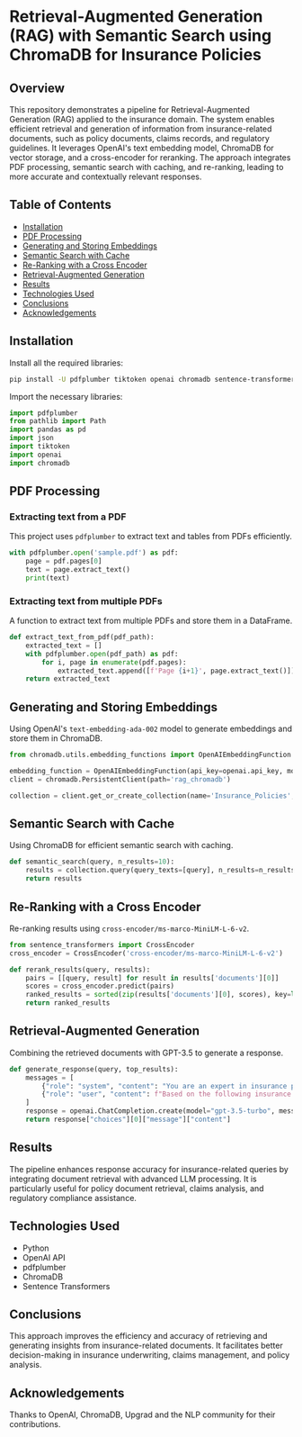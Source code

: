 # Retrieval-Augmented Generation (RAG) with Semantic Search using ChromaDB for Insurance Policies

## Overview
This repository demonstrates a pipeline for Retrieval-Augmented Generation (RAG) applied to the insurance domain. The system enables efficient retrieval and generation of information from insurance-related documents, such as policy documents, claims records, and regulatory guidelines. It leverages OpenAI's text embedding model, ChromaDB for vector storage, and a cross-encoder for reranking. The approach integrates PDF processing, semantic search with caching, and re-ranking, leading to more accurate and contextually relevant responses.

## Table of Contents
- [Installation](#installation)
- [PDF Processing](#pdf-processing)
- [Generating and Storing Embeddings](#generating-and-storing-embeddings)
- [Semantic Search with Cache](#semantic-search-with-cache)
- [Re-Ranking with a Cross Encoder](#re-ranking-with-a-cross-encoder)
- [Retrieval-Augmented Generation](#retrieval-augmented-generation)
- [Results](#results)
- [Technologies Used](#technologies-used)
- [Conclusions](#conclusions)
- [Acknowledgements](#acknowledgements)

## Installation
Install all the required libraries:
```bash
pip install -U pdfplumber tiktoken openai chromadb sentence-transformers
```

Import the necessary libraries:
```python
import pdfplumber
from pathlib import Path
import pandas as pd
import json
import tiktoken
import openai
import chromadb
```

## PDF Processing
### Extracting text from a PDF
This project uses `pdfplumber` to extract text and tables from PDFs efficiently.
```python
with pdfplumber.open('sample.pdf') as pdf:
    page = pdf.pages[0]
    text = page.extract_text()
    print(text)
```
### Extracting text from multiple PDFs
A function to extract text from multiple PDFs and store them in a DataFrame.
```python
def extract_text_from_pdf(pdf_path):
    extracted_text = []
    with pdfplumber.open(pdf_path) as pdf:
        for i, page in enumerate(pdf.pages):
            extracted_text.append([f'Page {i+1}', page.extract_text()])
    return extracted_text
```

## Generating and Storing Embeddings
Using OpenAI's `text-embedding-ada-002` model to generate embeddings and store them in ChromaDB.
```python
from chromadb.utils.embedding_functions import OpenAIEmbeddingFunction

embedding_function = OpenAIEmbeddingFunction(api_key=openai.api_key, model_name="text-embedding-ada-002")
client = chromadb.PersistentClient(path='rag_chromadb')

collection = client.get_or_create_collection(name='Insurance_Policies', embedding_function=embedding_function)
```

## Semantic Search with Cache
Using ChromaDB for efficient semantic search with caching.
```python
def semantic_search(query, n_results=10):
    results = collection.query(query_texts=[query], n_results=n_results)
    return results
```

## Re-Ranking with a Cross Encoder
Re-ranking results using `cross-encoder/ms-marco-MiniLM-L-6-v2`.
```python
from sentence_transformers import CrossEncoder
cross_encoder = CrossEncoder('cross-encoder/ms-marco-MiniLM-L-6-v2')

def rerank_results(query, results):
    pairs = [[query, result] for result in results['documents'][0]]
    scores = cross_encoder.predict(pairs)
    ranked_results = sorted(zip(results['documents'][0], scores), key=lambda x: x[1], reverse=True)
    return ranked_results
```

## Retrieval-Augmented Generation
Combining the retrieved documents with GPT-3.5 to generate a response.
```python
def generate_response(query, top_results):
    messages = [
        {"role": "system", "content": "You are an expert in insurance policies and claims."},
        {"role": "user", "content": f"Based on the following insurance documents, answer: {query}\n{top_results}"}
    ]
    response = openai.ChatCompletion.create(model="gpt-3.5-turbo", messages=messages)
    return response["choices"][0]["message"]["content"]
```

## Results
The pipeline enhances response accuracy for insurance-related queries by integrating document retrieval with advanced LLM processing. It is particularly useful for policy document retrieval, claims analysis, and regulatory compliance assistance.

## Technologies Used
- Python
- OpenAI API
- pdfplumber
- ChromaDB
- Sentence Transformers

## Conclusions
This approach improves the efficiency and accuracy of retrieving and generating insights from insurance-related documents. It facilitates better decision-making in insurance underwriting, claims management, and policy analysis.

## Acknowledgements
Thanks to OpenAI, ChromaDB, Upgrad and the NLP community for their contributions.

